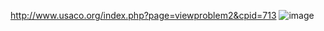 http://www.usaco.org/index.php?page=viewproblem2&cpid=713
![image](https://github.com/froge159/usaco_training/assets/87875402/fdb1a112-9a68-4ef6-83da-4834a75c587c)
